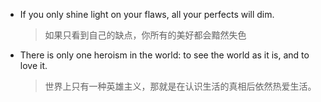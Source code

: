 -   If you only shine light on your flaws, all your perfects will dim.
    > 如果只看到自己的缺点，你所有的美好都会黯然失色
-   There is only one heroism in the world: to see the world as it is, and to love it.
    > 世界上只有一种英雄主义，那就是在认识生活的真相后依然热爱生活。
